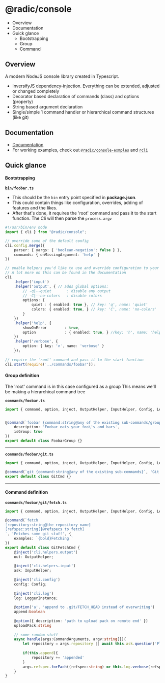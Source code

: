 # @radic/console

- Overview
- Documentation
- Guick glance
    - Bootstrapping
    - Group
    - Command


Overview
--------

A modern NodeJS console library created in Typescript.
- InversifyJS dependency-injection. Everything can be extended, adjusted or changed completely
- Decorator based declaration of commands (class) and options (property)
- String based argument declaration
- Single/simple 1 command handler or hierarchical command structures (like git)

Documentation
-------------
- [Documentation](https://robin.radic.nl/npm-packages)
- For working examples, check out [`@radic/console-exmples`](#) and [`rcli`](#)

Quick glance
------------

#### Bootstrapping
**`bin/foobar.ts`**
- This should be the `bin` entry point specified in **package.json**.
- This  could contain things like configuration, overrides, adding of features and the likes.
- After that's done, it requires the 'root' command and pass it to the start function.
The Cli will then parse the `process.argv`

```typescript
#!/usr/bin/env node
import { cli } from "@radic/console";

// override some of the default config
cli.config.merge({
    parser: { yargs: { 'boolean-negation': false } },
    commands: { onMissingArgument: 'help' }
})

// enable helpers you'd like to use and override configuration to your needs.
// A lot more on this can be found in the documentation 
cli
    .helper('input')
    .helper('output', { // adds global options: 
        // -q|--quiet       : disable any output
        // -C|--no-colors   : disable colors
        options: {
            quiet : { enabled: true }, // key: 'q', name: 'quiet'
            colors: { enabled: true, } // key: 'C', name: 'no-colors'
        }
    })
    .helper('help', {
        showOnError        : true,
        option             : { enabled: true, } //key: 'h', name: 'help' }
    })
    .helper('verbose', {
        option: { key: 'v', name: 'verbose' }
    });
        
// require the 'root' command and pass it to the start function 
cli.start(require('../commands/foobar'));

```

#### Group definition
The 'root' command is in this case configured as a group
This means we'll be making a hierarchical command tree

**`commands/foobar.ts`**
```typescript
import { command, option, inject, OutputHelper, InputHelper, Config, LoggerInstance } from "@radic/console";


@command(`foobar {command:string@any of the existing sub-commands/groups}`, {
    description: 'Foobar eats your foo\'s and bars',
    isGroup: true
})
export default class FoobarGroup {}
```
----------------------


**`commands/foobar/git.ts`**
```typescript
import { command, option, inject, OutputHelper, InputHelper, Config, LoggerInstance } from "@radic/console";

@command(`git {command:string@any of the existing sub-commands}`, 'Git Operations')
export default class GitCmd {}
```
----------------------

#### Command definition

**`commands/foobar/git/fetch.ts`**
```typescript
import { command, option, inject, OutputHelper, InputHelper, Config, LoggerInstance, CommandArguments } from "@radic/console";

@command(`fetch
[repository:string@the repository name]
[refspec:string[]@refspecs to fetch]
`, 'Fetches some git stuff', { 
    examples: `{bold}Fetching `
})
export default class GitFetchCmd {
    @inject('cli.helpers.output')
    out: OutputHelper;
    
    @inject('cli.helpers.input')
    ask: InputHelper;
    
    @inject('cli.config')
    config: Config;
    
    @inject('cli.log')
    log: LoggerInstance;
    
    @option('a', 'append to .git/FETCH_HEAD instead of overwriting')
    append:boolean
    
    @option({ description: 'path to upload pack on remote end' })
    uploadPack:string
    
    // some random stuff
    async handle(args:CommandArguments, argv:string[]){
        let repository = args.repository || await this.ask.question('Please enter a repository name');
        
        if(this.append){
            repository += 'appended' 
        }
        args.refspec.forEach((refspec:string) => this.log.verbose(refspec))        
    }
}
```